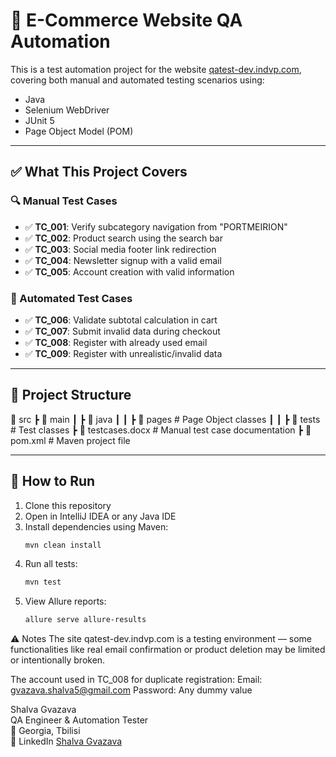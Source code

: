 # 🧪 E-Commerce Website QA Automation

This is a test automation project for the website [qatest-dev.indvp.com](https://qatest-dev.indvp.com/), covering both manual and automated testing scenarios using:

- Java
- Selenium WebDriver
- JUnit 5
- Page Object Model (POM)

---

## ✅ What This Project Covers

### 🔍 Manual Test Cases
- ✅ **TC_001**: Verify subcategory navigation from "PORTMEIRION"
- ✅ **TC_002**: Product search using the search bar
- ✅ **TC_003**: Social media footer link redirection
- ✅ **TC_004**: Newsletter signup with a valid email
- ✅ **TC_005**: Account creation with valid information

### 🤖 Automated Test Cases
- ✅ **TC_006**: Validate subtotal calculation in cart
- ✅ **TC_007**: Submit invalid data during checkout
- ✅ **TC_008**: Register with already used email
- ✅ **TC_009**: Register with unrealistic/invalid data

---

## 🧱 Project Structure

📁 src
┣ 📂 main
┃ ┣ 📂 java
┃ ┃ ┣ 📂 pages # Page Object classes
┃ ┃ ┣ 📂 tests # Test classes
┣ 📄 testcases.docx # Manual test case documentation
┣ 📄 pom.xml # Maven project file


---

## 🚀 How to Run

1. Clone this repository
2. Open in IntelliJ IDEA or any Java IDE
3. Install dependencies using Maven:
   ```bash
   mvn clean install

4. Run all tests:
    ```bash
    mvn test
    ```
5. View Allure reports:
    ```bash
    allure serve allure-results
    ```
⚠️ Notes
The site qatest-dev.indvp.com is a testing environment — some functionalities like real email confirmation or product deletion may be limited or intentionally broken.

The account used in TC_008 for duplicate registration:
Email: gvazava.shalva5@gmail.com
Password: Any dummy value

Shalva Gvazava\
QA Engineer & Automation Tester\
📍 Georgia, Tbilisi\
🔗 LinkedIn 
[Shalva Gvazava](https://www.linkedin.com/in/shalva-gvazava-1a1590285/)

